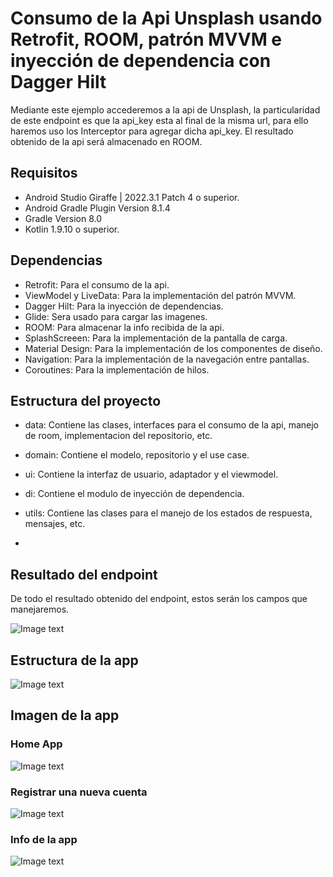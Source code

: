 # Consumo de la Api Unsplash usando Retrofit, ROOM, patrón MVVM e inyección de dependencia con Dagger Hilt
Mediante este ejemplo accederemos a la api de Unsplash, la particularidad de este endpoint es que la api_key esta al final de la misma url, para ello haremos uso los Interceptor para agregar dicha api_key. El resultado obtenido de la api será almacenado en ROOM.

## Requisitos

- Android Studio Giraffe | 2022.3.1 Patch 4 o superior.
- Android Gradle Plugin Version 8.1.4
- Gradle Version 8.0
- Kotlin 1.9.10 o superior.

## Dependencias

- Retrofit: Para el consumo de la api.
- ViewModel y LiveData: Para la implementación del patrón MVVM.
- Dagger Hilt: Para la inyección de dependencias.
- Glide: Sera usado para cargar las imagenes.
- ROOM: Para almacenar la info recibida de la api.
- SplashScreeen: Para la implementación de la pantalla de carga.
- Material Design: Para la implementación de los componentes de diseño.
- Navigation: Para la implementación de la navegación entre pantallas.
- Coroutines: Para la implementación de hilos.


## Estructura del proyecto

- data: Contiene las clases, interfaces para el consumo de la api, manejo de room, implementacion del repositorio, etc.
- domain: Contiene el modelo, repositorio y el use case.
- ui: Contiene la interfaz de usuario, adaptador y el viewmodel.
- di: Contiene el modulo de inyección de dependencia.
- utils: Contiene las clases para el manejo de los estados de respuesta, mensajes, etc.

- 

## Resultado del endpoint
De todo el resultado obtenido del endpoint, estos serán los campos que manejaremos.

![Image text](https://github.com/programadorescs/ApiRestUnsplash/blob/master/app/src/main/assets/respuesta_json.png)

## Estructura de la app
![Image text](https://github.com/programadorescs/ApiRestUnsplash/blob/master/app/src/main/assets/estructura_app.png)

## Imagen de la app

### Home App
![Image text](https://github.com/EliasMP07/rickandmorty-api-clean_architecture-mvvm-retrofit-hilt-room/blob/main/app/src/main/assets/home.jpg)

### Registrar una nueva cuenta
![Image text](https://github.com/programadorescs/ApiRestUnsplash/blob/master/app/src/main/assets/api_cuenta.png)


### Info de la app
![Image text](https://github.com/programadorescs/ApiRestUnsplash/blob/master/app/src/main/assets/api_info.png)
